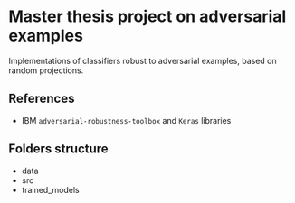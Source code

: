 # Master thesis project on adversarial examples

Implementations of classifiers robust to adversarial examples, based on random projections.

## References

- IBM `adversarial-robustness-toolbox` and `Keras` libraries

## Folders structure

- data
- src
- trained_models



